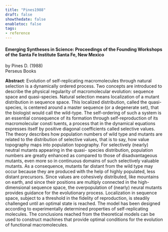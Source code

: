 ```yaml
---
title: "Pines1988"
draft: false
showthedate: false
enabletoc: false
tags:
- reference
---
```


#### **Emerging Syntheses in Science: Proceedings of the Founding Workshops of the Santa Fe Institute Santa Fe, New Mexico**     
by Pines D. (1988)         
Perseus Books      

**Abstract**:  Evolution of self-replicating macromolecules through natural selection is a dynamically ordered process. Two concepts are introduced to describe the physical regularity of macromolecular evolution: sequence space and quasi-species. Natural selection means localization of a mutant distribution in sequence space. This localized distribution, called the quasi-species, is centered around a master sequence (or a degenerate set), that the biologist would call the wild-type. The self-ordering of such a system is an essential consequence of its formation through self-reproduction of its macromolecular consti tuents, a process that in the dynamical equations expresses itself by positive diagonal coefficients called selective values. The theory describes how population numbers of wild type and mutants are related to the distribution of selective values, that is to say, how value topography maps into population topography. For selectively (nearly) neutral mutants appearing in the quasi- species distribution, population numbers are greatly enhanced as compared to those of disadvantageous mutants, even more so in continuous domains of such selectively valuable mutants. As a consequence, mutants far distant from the wild type may occur because they are produced with the help of highly populated, less distant precursors. Since values are cohesively distributed, like mountains on earth, and since their positions are multiply connected in the high-dimensional sequence space, the overpopulation of (nearly) neural mutants provides guidance for the evolutionary process. Localization in sequence space, subject to a threshold in the fidelity of reproduction, is steadily challenged until an optimal state is reached. The model has been designed according to experimentally determined properties of self-replicating molecules. The conclusions reached from the theoretical models can be used to construct machines that provide optimal conditions for the evolution of functional macromolecules.

